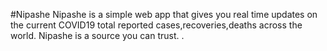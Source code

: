 #Nipashe
Nipashe is a simple web app that gives you real time updates on the current COVID19 total reported cases,recoveries,deaths across the world.
Nipashe is a source you can trust. .
